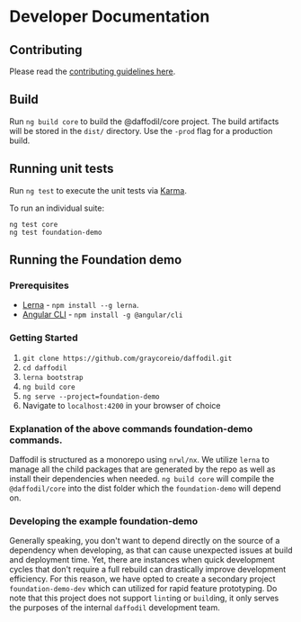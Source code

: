 # Developer Documentation

## Contributing
Please read the [contributing guidelines here](https://github.com/graycoreio/daffodil/blob/develop/CONTRIBUTING.md).

## Build

Run `ng build core` to build the @daffodil/core project. The build artifacts will be stored in the `dist/` directory. Use the `-prod` flag for a production build.

## Running unit tests

Run `ng test` to execute the unit tests via [Karma](https://karma-runner.github.io).

To run an individual suite:

```
ng test core
ng test foundation-demo
```

## Running the Foundation demo

### Prerequisites
* [Lerna](https://lernajs.io/) - `npm install --g lerna`.
* [Angular CLI](https://cli.angular.io/) - `npm install -g @angular/cli`

### Getting Started
1. `git clone https://github.com/graycoreio/daffodil.git`
2. `cd daffodil`
2. `lerna bootstrap`
3. `ng build core`
4. `ng serve --project=foundation-demo`
5. Navigate to `localhost:4200` in your browser of choice

### Explanation of the above commands foundation-demo commands.
Daffodil is structured as a monorepo using `nrwl/nx`. We utilize `lerna` to manage all the child packages that are generated by the repo as well as install their dependencies when needed. `ng build core` will compile the `@daffodil/core` into the dist folder which the `foundation-demo` will depend on.

### Developing the example foundation-demo
Generally speaking, you don't want to depend directly on the source of a dependency when developing, as that can cause unexpected issues at build and deployment time. Yet, there are instances when quick development cycles that don't require a full rebuild can drastically improve development efficiency. For this reason, we have opted to create a secondary project `foundation-demo-dev` which can utilized for rapid feature prototyping. Do note that this project does not support `lint`ing or `build`ing, it only serves the purposes of the internal `daffodil` development team.

